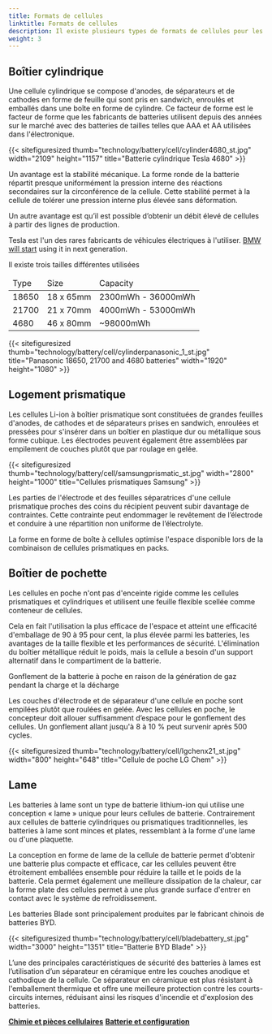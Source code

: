 ```yaml
---
title: Formats de cellules
linktitle: Formats de cellules
description: Il existe plusieurs types de formats de cellules pour les cellules de batterie utilisées dans les véhicules électriques.
weight: 3
---
```

<!-- markdownlint-disable MD033 -->

## Boîtier cylindrique

Une cellule cylindrique se compose d'anodes, de séparateurs et de cathodes en forme de feuille qui sont pris en sandwich, enroulés et emballés dans une boîte en forme de cylindre. Ce facteur de forme est le facteur de forme que les fabricants de batteries utilisent depuis des années sur le marché avec des batteries de tailles telles que AAA et AA utilisées dans l'électronique.

{{< sitefiguresized thumb="technology/battery/cell/cylinder4680_st.jpg" width="2109" height="1157" title="Batterie cylindrique Tesla 4680" >}}

Un avantage est la stabilité mécanique. La forme ronde de la batterie répartit presque uniformément la pression interne des réactions secondaires sur la circonférence de la cellule. Cette stabilité permet à la cellule de tolérer une pression interne plus élevée sans déformation.

Un autre avantage est qu’il est possible d’obtenir un débit élevé de cellules à partir des lignes de production.

Tesla est l'un des rares fabricants de véhicules électriques à l'utiliser. [BMW will start](https://www.press.bmwgroup.com/global/article/detail/T0403470EN/more-performance-co2-reduced-production-significantly-lower-costs:-bmw-group-to-use-innovative-round-bmw-battery-cells-in-neue-klasse-from-2025?language=en) using it in next generation.

Il existe trois tailles différentes utilisées

<table class="table table-striped">
<thead>
    <tr>
        <td>Type
        </td>
        <td>Size
        </td>
        <td>Capacity
    </td>
    </tr>
</thead>
<tbody>
    <tr>
        <td>18650
        </td>
        <td>18 x 65mm
        </td>
        <td>2300mWh - 36000mWh
        </td>
        </tr>
    <tr>
        <td>21700
        </td>
        <td>21 x 70mm
        </td>
        <td>4000mWh - 53000mWh
        </td>
    </tr>
    <tr>
        <td>4680
        </td>
        <td>46 x 80mm
        </td>
    <td>~98000mWh
    </td>
</tr>
</tbody>
</table>

{{< sitefiguresized thumb="technology/battery/cell/cylinderpanasonic_1_st.jpg" title="Panasonic 18650, 21700 and 4680 batteries" width="1920" height="1080" >}}

## Logement prismatique

Les cellules Li-ion à boîtier prismatique sont constituées de grandes feuilles d'anodes, de cathodes et de séparateurs prises en sandwich, enroulées et pressées pour s'insérer dans un boîtier en plastique dur ou métallique sous forme cubique. Les électrodes peuvent également être assemblées par empilement de couches plutôt que par roulage en gelée.

{{< sitefiguresized thumb="technology/battery/cell/samsungprismatic_st.jpg" width="2800" height="1000" title="Cellules prismatiques Samsung" >}}

Les parties de l'électrode et des feuilles séparatrices d'une cellule prismatique proches des coins du récipient peuvent subir davantage de contraintes. Cette contrainte peut endommager le revêtement de l’électrode et conduire à une répartition non uniforme de l’électrolyte.

La forme en forme de boîte à cellules optimise l'espace disponible lors de la combinaison de cellules prismatiques en packs.

## Boîtier de pochette

Les cellules en poche n'ont pas d'enceinte rigide comme les cellules prismatiques et cylindriques et utilisent une feuille flexible scellée comme conteneur de cellules.

Cela en fait l'utilisation la plus efficace de l'espace et atteint une efficacité d'emballage de 90 à 95 pour cent, la plus élevée parmi les batteries, les avantages de la taille flexible et les performances de sécurité. L'élimination du boîtier métallique réduit le poids, mais la cellule a besoin d'un support alternatif dans le compartiment de la batterie.

Gonflement de la batterie à poche en raison de la génération de gaz pendant la charge et la décharge

Les couches d'électrode et de séparateur d'une cellule en poche sont empilées plutôt que roulées en gelée. Avec les cellules en poche, le concepteur doit allouer suffisamment d’espace pour le gonflement des cellules. Un gonflement allant jusqu'à 8 à 10 % peut survenir après 500 cycles.

{{< sitefiguresized thumb="technology/battery/cell/lgchenx21_st.jpg" width="800" height="648" title="Cellule de poche LG Chem" >}}

## Lame

Les batteries à lame sont un type de batterie lithium-ion qui utilise une conception « lame » unique pour leurs cellules de batterie. Contrairement aux cellules de batterie cylindriques ou prismatiques traditionnelles, les batteries à lame sont minces et plates, ressemblant à la forme d'une lame ou d'une plaquette.

La conception en forme de lame de la cellule de batterie permet d'obtenir une batterie plus compacte et efficace, car les cellules peuvent être étroitement emballées ensemble pour réduire la taille et le poids de la batterie. Cela permet également une meilleure dissipation de la chaleur, car la forme plate des cellules permet à une plus grande surface d'entrer en contact avec le système de refroidissement.

Les batteries Blade sont principalement produites par le fabricant chinois de batteries BYD.

{{< sitefiguresized thumb="technology/battery/cell/bladebattery_st.jpg" width="3000" height="1351" title="Batterie BYD Blade" >}}

L’une des principales caractéristiques de sécurité des batteries à lames est l’utilisation d’un séparateur en céramique entre les couches anodique et cathodique de la cellule. Ce séparateur en céramique est plus résistant à l'emballement thermique et offre une meilleure protection contre les courts-circuits internes, réduisant ainsi les risques d'incendie et d'explosion des batteries.

<div class="mt-3 mb-3">
     <a href="../cellchemistry/" class="text-decoration-none text-black"><strong><i class="bi-arrow-left"></i> Chimie et pièces cellulaires</strong ></a>
     <a href="../batterypack/" class="text-decoration-none text-black float-end"><strong>Batterie et configuration <i class="bi-arrow-right"></i> </strong></a>
</div>